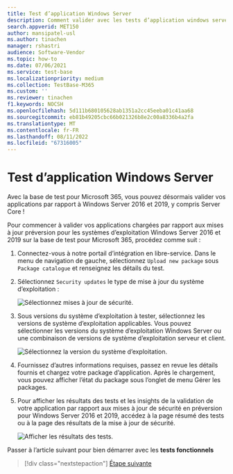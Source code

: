 ```yaml
---
title: Test d’application Windows Server
description: Comment valider avec les tests d’application windows server
search.appverid: MET150
author: mansipatel-usl
ms.author: tinachen
manager: rshastri
audience: Software-Vendor
ms.topic: how-to
ms.date: 07/06/2021
ms.service: test-base
ms.localizationpriority: medium
ms.collection: TestBase-M365
ms.custom: ''
ms.reviewer: tinachen
f1.keywords: NOCSH
ms.openlocfilehash: 5d111b680105628ab1351a2cc45eeba01c41aa68
ms.sourcegitcommit: eb81b49205cbc66b021326b8e2c00a8336b4a2fa
ms.translationtype: MT
ms.contentlocale: fr-FR
ms.lasthandoff: 08/11/2022
ms.locfileid: "67316005"
---
```

# <a name="windows-server-application-testing"></a>Test d’application Windows Server

Avec la base de test pour Microsoft 365, vous pouvez désormais valider vos applications par rapport à Windows Server 2016 et 2019, y compris Server Core !

Pour commencer à valider vos applications chargées par rapport aux mises à jour préversion pour les systèmes d’exploitation Windows Server 2016 et 2019 sur la base de test pour Microsoft 365, procédez comme suit :

1. Connectez-vous à notre portail d’intégration en libre-service. Dans le menu de navigation de gauche, sélectionnez `Upload new package` sous `Package catalogue` et renseignez les détails du test.

2. Sélectionnez `Security updates` le type de mise à jour du système d’exploitation :

   ![Sélectionnez mises à jour de sécurité.](Media/selecting-security-updates.png)

3. Sous versions du système d’exploitation à tester, sélectionnez les versions de système d’exploitation applicables. Vous pouvez sélectionner les versions du système d’exploitation Windows Server ou une combinaison de versions de système d’exploitation serveur et client.

   ![Sélectionnez la version du système d’exploitation.](Media/selecting-OS-versions.png)

4. Fournissez d’autres informations requises, passez en revue les détails fournis et chargez votre package d’application. Après le chargement, vous pouvez afficher l’état du package sous l’onglet de menu Gérer les packages.

5. Pour afficher les résultats des tests et les insights de la validation de votre application par rapport aux mises à jour de sécurité en préversion pour Windows Server 2016 et 2019, accédez à la page résumé des tests ou à la page des résultats de la mise à jour de sécurité.

   ![Afficher les résultats des tests.](Media/access-test-results.png)

Passer à l’article suivant pour bien démarrer avec les **tests fonctionnels**
> [!div class="nextstepaction"]
> [Étape suivante](functional.md)
